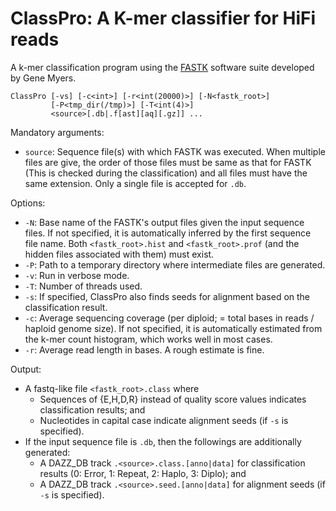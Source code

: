 # ClassPro: A K-mer classifier for HiFi reads

A k-mer classification program using the [FASTK](https://github.com/thegenemyers/FASTK) software suite developed by Gene Myers.

```text
ClassPro [-vs] [-c<int>] [-r<int(20000)>] [-N<fastk_root>]
         [-P<tmp_dir(/tmp)>] [-T<int(4)>]
         <source>[.db|.f[ast][aq][.gz]] ...
```

Mandatory arguments:

- `source`: Sequence file(s) with which FASTK was executed. When multiple files are give, the order of those files must be same as that for FASTK (This is checked during the classification) and all files must have the same extension. Only a single file is accepted for `.db`.

Options:

- `-N`: Base name of the FASTK's output files given the input sequence files. If not specified, it is automatically inferred by the first sequence file name. Both `<fastk_root>.hist` and `<fastk_root>.prof` (and the hidden files associated with them) must exist.
- `-P`: Path to a temporary directory where intermediate files are generated.
- `-v`: Run in verbose mode.
- `-T`: Number of threads used.
- `-s`: If specified, ClassPro also finds seeds for alignment based on the classification result.
- `-c`: Average sequencing coverage (per diploid; = total bases in reads / haploid genome size). If not specified, it is automatically estimated from the k-mer count histogram, which works well in most cases.
- `-r`: Average read length in bases. A rough estimate is fine.

Output:

- A fastq-like file `<fastk_root>.class` where
  - Sequences of {E,H,D,R} instead of quality score values indicates classification results; and
  - Nucleotides in capital case indicate alignment seeds (if `-s` is specified).
- If the input sequence file is `.db`, then the followings are additionally generated:
  - A DAZZ_DB track `.<source>.class.[anno|data]` for classification results (0: Error, 1: Repeat, 2: Haplo, 3: Diplo); and
  - A DAZZ_DB track `.<source>.seed.[anno|data]` for alignment seeds (if `-s` is specified).
